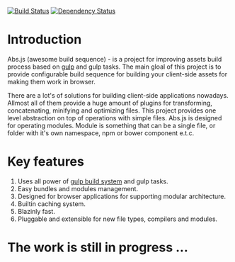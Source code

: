 [![Build Status](https://travis-ci.org/AlexMost/abs.js.svg?branch=master)](https://travis-ci.org/AlexMost/abs.js)
[![Dependency Status](https://david-dm.org/alexmost/abs.js.png)](https://david-dm.org/alexmost/abs.js)

Introduction
======

Abs.js (awesome build sequence) - is a project for improving assets build process based on [gulp](http://gulpjs.com/) and gulp tasks. The main gloal of this project is to provide configurable build sequence for building your client-side assets for making them work in browser. 

There are a lot's of solutions for building client-side applications nowadays. Allmost all of them provide a huge amount of plugins for transforming, concatenating, minifying and optimizing files. This project provides one level abstraction on top of operations with simple files. Abs.js is designed for operating modules. Module is something that can be a single file, or folder with it's own namespace, npm or bower component e.t.c. 

Key features
======
1. Uses all power of [gulp build system](http://gulpjs.com/) and gulp tasks.
2. Easy bundles and modules management.
3. Designed for browser applications for supporting modular architecture.
5. Builtin caching system.
6. Blazinly fast.
7. Pluggable and extensible for new file types, compilers and modules.

The work is still in progress ... 
======

